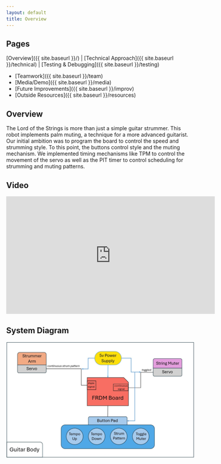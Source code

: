 ```yaml
---
layout: default
title: Overview
---
```


## Pages
[Overview]({{ site.baseurl }}/) | [Technical Approach]({{ site.baseurl }}/technical) | [Testing & Debugging]({{ site.baseurl }}/testing)
- [Teamwork]({{ site.baseurl }}/team)
- [Media/Demo]({{ site.baseurl }}/media)
- [Future Improvements]({{ site.baseurl }}/improv)
- [Outside Resources]({{ site.baseurl }}/resources)

## Overview
The Lord of the Strings is more than just a simple guitar strummer. This robot implements palm muting, a technique for a more advanced guitarist. Our initial ambition was to program the board to control the speed and strumming style. To this point, the buttons control style and the muting mechanism. We implemented timing mechanisms like TPM to control the movement of the servo as well as the PIT timer to control scheduling for strumming and muting patterns.

## Video    
<iframe width="560" height="315" src="https://www.youtube.com/embed/4oN9tlPXdls?si=k9DWxZWXGWzzSCU3" title="YouTube video player" frameborder="0" allow="accelerometer; autoplay; clipboard-write; encrypted-media; gyroscope; picture-in-picture; web-share" referrerpolicy="strict-origin-when-cross-origin" allowfullscreen></iframe>

## System Diagram
![image](images/System%20Diagram.jpg)